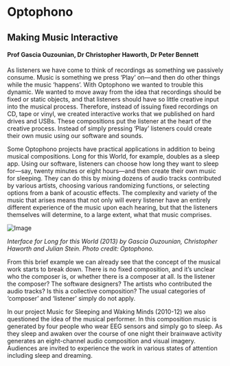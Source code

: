 # Optophono

## Making Music Interactive

#### Prof Gascia Ouzounian, Dr Christopher Haworth, Dr Peter Bennett

As listeners we have come to think of recordings as something we passively consume. Music is something we press ‘Play’ on—and then do other things while the music ‘happens’. With Optophono we wanted to trouble this dynamic. We wanted to move away from the idea that recordings should be fixed or static objects, and that listeners should have so little creative input into the musical process. Therefore, instead of issuing fixed recordings on CD, tape or vinyl, we created interactive works that we published on hard drives and USBs. These compositions put the listener at the heart of the creative process. Instead of simply pressing ‘Play’ listeners could create their own music using our software and sounds. 

Some Optophono projects have practical applications in addition to being musical compositions. Long for this World, for example, doubles as a sleep app. Using our software, listeners can choose how long they want to sleep for—say, twenty minutes or eight hours—and then create their own music for sleeping. They can do this by mixing dozens of audio tracks contributed by various artists, choosing various randomizing functions, or selecting options from a bank of acoustic effects. The complexity and variety of the music that arises means that not only will every listener have an entirely different experience of the music upon each hearing, but that the listeners themselves will determine, to a large extent, what that music comprises. 

![Image](Images/22.Octophono_Image1.jpg) 

_Interface for Long for this World (2013) by Gascia Ouzounian, Christopher Haworth and Julian Stein. Photo credit: Optophono._

From this brief example we can already see that the concept of the musical work starts to break down. There is no fixed composition, and it’s unclear who the composer is, or whether there is a composer at all. Is the listener the composer? The software designers? The artists who contributed the audio tracks? Is this a collective composition? The usual categories of ‘composer’ and ‘listener’ simply do not apply.

In our project Music for Sleeping and Waking Minds (2010-12) we also questioned the idea of the musical performer. In this composition music is generated by four people who wear EEG sensors and simply go to sleep. As they sleep and awaken over the course of one night their brainwave activity generates an eight-channel audio composition and visual imagery. Audiences are invited to experience the work in various states of attention including sleep and dreaming.
